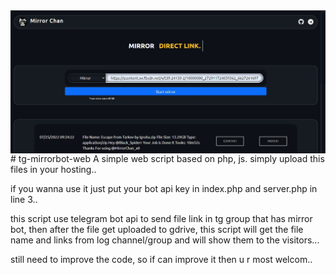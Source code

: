 <img src="https://raw.githubusercontent.com/Tas33n/tg-mirrorbot-web/main/mirrorChan.jpg" align="center" >
# tg-mirrorbot-web
A simple web script based on php, js.
simply upload this files in your hosting..

if you wanna use it just put your bot api key in index.php and server.php in line 3..

this script use telegram bot api to send file link in tg group that has mirror bot, 
then after the file get uploaded to gdrive, this script will get the file name and links from log channel/group and will show them to the visitors...

still need to improve the code, so if can improve it then u r most welcom..
